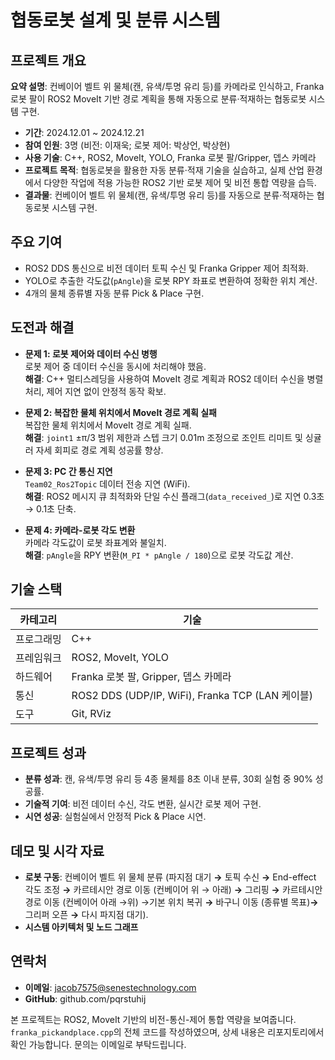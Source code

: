 # 협동로봇 설계 및 분류 시스템

## 프로젝트 개요

**요약 설명**: 컨베이어 벨트 위 물체(캔, 유색/투명 유리 등)를 카메라로 인식하고, Franka 로봇 팔이 ROS2 MoveIt 기반 경로 계획을 통해 자동으로 분류·적재하는 협동로봇 시스템 구현.

- **기간**: 2024.12.01 \~ 2024.12.21
- **참여 인원**: 3명 (비전: 이재욱; 로봇 제어: 박상언, 박상현)
- **사용 기술**: C++, ROS2, MoveIt, YOLO, Franka 로봇 팔/Gripper, 뎁스 카메라
- **프로젝트 목적**: 협동로봇을 활용한 자동 분류·적재 기술을 실습하고, 실제 산업 환경에서 다양한 작업에 적용 가능한 ROS2 기반 로봇 제어 및 비전 통합 역량을 습득.
- **결과물**: 컨베이어 벨트 위 물체(캔, 유색/투명 유리 등)를 자동으로 분류·적재하는 협동로봇 시스템 구현.

## 주요 기여

- ROS2 DDS 통신으로 비전 데이터 토픽 수신 및 Franka Gripper 제어 최적화.
- YOLO로 추출한 각도값(`pAngle`)을 로봇 RPY 좌표로 변환하여 정확한 위치 계산.
- 4개의 물체 종류별 자동 분류 Pick & Place 구현.

## 도전과 해결

- **문제 1: 로봇 제어와 데이터 수신 병행**\
  로봇 제어 중 데이터 수신을 동시에 처리해야 했음.\
  **해결**: C++ 멀티스레딩을 사용하여 MoveIt 경로 계획과 ROS2 데이터 수신을 병렬 처리, 제어 지연 없이 안정적 동작 확보.

- **문제 2: 복잡한 물체 위치에서 MoveIt 경로 계획 실패**\
  복잡한 물체 위치에서 MoveIt 경로 계획 실패.\
  **해결**: `joint1` ±π/3 범위 제한과 스텝 크기 0.01m 조정으로 조인트 리미트 및 싱귤러 자세 회피로 경로 계획 성공률 향상.

- **문제 3: PC 간 통신 지연**\
  `Team02_Ros2Topic` 데이터 전송 지연 (WiFi).\
  **해결**: ROS2 메시지 큐 최적화와 단일 수신 플래그(`data_received_`)로 지연 0.3초 → 0.1초 단축.

- **문제 4: 카메라-로봇 각도 변환**\
  카메라 각도값이 로봇 좌표계와 불일치.\
  **해결**: `pAngle`을 RPY 변환(`M_PI * pAngle / 180`)으로 로봇 각도값 계산.

## 기술 스택

| **카테고리** | **기술** |
| --- | --- |
| 프로그래밍 | C++ |
| 프레임워크 | ROS2, MoveIt, YOLO |
| 하드웨어 | Franka 로봇 팔, Gripper, 뎁스 카메라 |
| 통신 | ROS2 DDS (UDP/IP, WiFi), Franka TCP (LAN 케이블) |
| 도구 | Git, RViz |

## 프로젝트 성과

- **분류 성과**: 캔, 유색/투명 유리 등 4종 물체를 8초 이내 분류, 30회 실험 중 90% 성공률.
- **기술적 기여**: 비전 데이터 수신, 각도 변환, 실시간 로봇 제어 구현.
- **시연 성공**: 실험실에서 안정적 Pick & Place 시연.

## 데모 및 시각 자료

- **로봇 구동**: 컨베이어 벨트 위 물체 분류 (파지점 대기 **→** 토픽 수신 **→** End-effect 각도 조정 **→** 카르테시안 경로 이동 (컨베이어 위 → 아래)  **→** 그리핑 **→** 카르테시안 경로 이동 (컨베이어 아래 →위) →기본 위치 복귀 **→** 바구니 이동 (종류별 목표)**→**  그리퍼 오픈 **→** 다시 파지점 대기).
- **시스템 아키텍처 및 노드 그래프**

## 연락처

- **이메일**: jacob7575@senestechnology.com
- **GitHub**: github.com/pqrstuhij

본 프로젝트는 ROS2, MoveIt 기반의 비전-통신-제어 통합 역량을 보여줍니다. `franka_pickandplace.cpp`의 전체 코드를 작성하였으며, 상세 내용은 리포지토리에서 확인 가능합니다. 문의는 이메일로 부탁드립니다.
